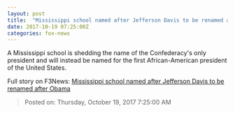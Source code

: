 ```yaml
---
layout: post
title:  "Mississippi school named after Jefferson Davis to be renamed after Obama"
date: 2017-10-19 07:25:00Z
categories: fox-news
---
```


A Mississippi school is shedding the name of the Confederacy's only president and will instead be named for the first African-American president of the United States.


Full story on F3News: [Mississippi school named after Jefferson Davis to be renamed after Obama](http://www.f3nws.com/n/hBTVpF)

> Posted on: Thursday, October 19, 2017 7:25:00 AM
